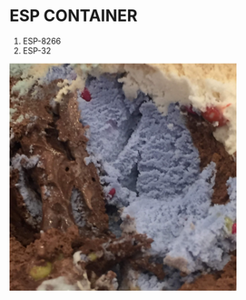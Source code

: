 # ESP CONTAINER

1. ESP-8266
2. ESP-32


<img src="https://github.com/JAICHANGPARK/ESP-Dock/blob/master/ESP32/img/IMG_9952.jpg" width = 400>


